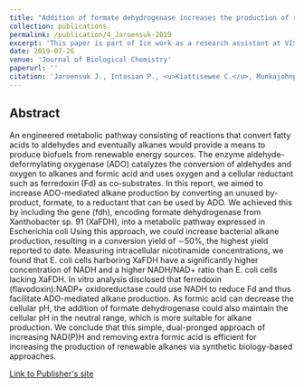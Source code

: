 ```yaml
---
title: "Addition of formate dehydrogenase increases the production of renewable alkane from an engineered metabolic pathway"
collection: publications
permalink: /publication/4_Jaroensuk-2019
excerpt: 'This paper is part of Ice work as a research assistant at VISTEC.'
date: 2019-07-26
venue: 'Journal of Biological Chemistry'
paperurl: ''
citation: 'Jaroensuk J., Intasian P., <u>Kiattisewee C.</u>, Munkajohnpon P., Chunthaboon P., Buttranon S., Trisrivirat D., Wongnate T., Maenpuen S., Tinikul R., Chaiyen P.<sup>†</sup> (2019). &quot;Addition of formate dehydrogenase increases the production of renewable alkane from an engineered metabolic pathway.&quot; <i>Journal of Biological Chemistry</i>. 294(30):11536-11548. PMID: 31182484.'
---
```


## Abstract

An engineered metabolic pathway consisting of reactions that convert fatty acids to aldehydes and eventually alkanes would provide a means to produce biofuels from renewable energy sources. The enzyme aldehyde-deformylating oxygenase (ADO) catalyzes the conversion of aldehydes and oxygen to alkanes and formic acid and uses oxygen and a cellular reductant such as ferredoxin (Fd) as co-substrates. In this report, we aimed to increase ADO-mediated alkane production by converting an unused by-product, formate, to a reductant that can be used by ADO. We achieved this by including the gene (fdh), encoding formate dehydrogenase from Xanthobacter sp. 91 (XaFDH), into a metabolic pathway expressed in Escherichia coli Using this approach, we could increase bacterial alkane production, resulting in a conversion yield of ∼50%, the highest yield reported to date. Measuring intracellular nicotinamide concentrations, we found that E. coli cells harboring XaFDH have a significantly higher concentration of NADH and a higher NADH/NAD+ ratio than E. coli cells lacking XaFDH. In vitro analysis disclosed that ferredoxin (flavodoxin):NADP+ oxidoreductase could use NADH to reduce Fd and thus facilitate ADO-mediated alkane production. As formic acid can decrease the cellular pH, the addition of formate dehydrogenase could also maintain the cellular pH in the neutral range, which is more suitable for alkane production. We conclude that this simple, dual-pronged approach of increasing NAD(P)H and removing extra formic acid is efficient for increasing the production of renewable alkanes via synthetic biology-based approaches.

[Link to Publisher's site](https://www.jbc.org/article/S0021-9258(20)30656-6/fulltext)

